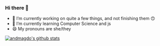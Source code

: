 ### Hi there 👋

- 🔭 I’m currently working on quite a few things, and not finishing them 🙃
- 🌱 I’m currently learning Computer Science and js
- 😄 My pronouns are she/they

[![andmagdo's github stats](https://github-readme-stats.vercel.app/api?username=andmagdo&show_icons=true&locale=en&theme=solarized-dark&count_private=true)](https://github.com/andmagdo)


<!--
**andmagdo/andmagdo** is a ✨ _special_ ✨ repository because its `README.md` (this file) appears on your GitHub profile.

Here are some ideas to get you started:
ssdsds
xzcxxcxccxxxxxsasasdffdfdfddf
kkkdjdjdjjsijiieiieieiieiieieieieiieiibhbhdd
- 👯 I’m looking to collaborate on ...
- 🤔 I’m looking for help with ...
- 💬 Ask me about ...
- 📫 How to reach me: ...
- 
- ⚡ Fun fact: ...
-->
